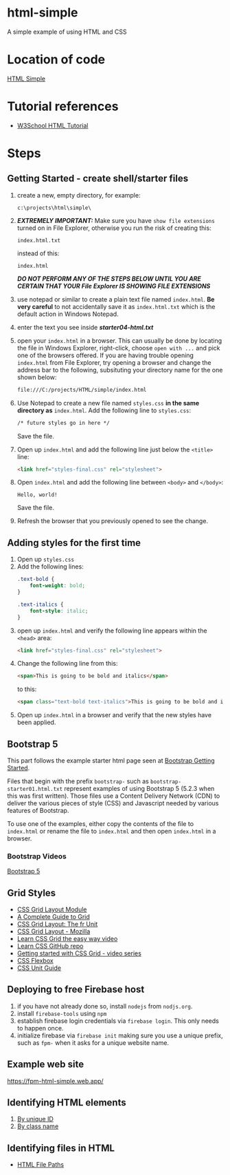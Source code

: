 # html-simple
A simple example of using HTML and CSS
# Location of code
[HTML Simple](https://www.w3schools.com/html/html_intro.asp)
# Tutorial references
* [W3School HTML Tutorial](https://www.w3schools.com/html/default.asp)

# Steps
## Getting Started - create shell/starter files
1.  create a new, empty directory, for example:
      ```
      c:\projects\html\simple\
      ```
1. ***EXTREMELY IMPORTANT:*** Make sure you have `show file extensions` turned on in File Explorer, otherwise you run the risk of creating this:

      ```
      index.html.txt
      ```

      instead of this:

      ```
      index.html
      ```

   ***DO NOT PERFORM ANY OF THE STEPS BELOW UNTIL YOU ARE CERTAIN THAT YOUR File Explorer IS SHOWING FILE EXTENSIONS***

1.  use notepad or similar to create a plain text file named ```index.html```. **Be very careful** to not accidentally save it as ```index.html.txt``` which is the default action in Windows Notepad. 
1.  enter the text you see inside ***starter04-html.txt***
1.  open your ```index.html``` in a browser.  This can usually be done by locating the file in Windows Explorer, right-click, choose ```open with ...``` and pick one of the browsers offered.
If you are having trouble opening `index.html` from File Explorer, try opening a browser and change the address bar to the following, subsituting your directory name for the one shown below:
      ```html
      file:///C:/projects/HTML/simple/index.html
      ```
1.  Use Notepad to create a new file named ```styles.css``` __in the same directory as__ ```index.html```.  Add the following line to ```styles.css```:

      ```HTML
      /* future styles go in here */
      ```
      Save the file.

1.  Open up ```index.html``` and add the following line just below the ```<title>``` line:
      ```HTML
      <link href="styles-final.css" rel="stylesheet">
      ```
1.  Open ```index.html``` and add the following line between ```<body>``` and ```</body>```:
   
      ```
      Hello, world!
      ```
      Save the file.
      
1. Refresh the browser that you previously opened to see the change.

## Adding styles for the first time
1. Open up `styles.css`
1. Add the following lines:
   ```css
   .text-bold {
       font-weight: bold;
   }

   .text-italics {
       font-style: italic;
   }
   ```
1. open up `index.html` and verify the following line appears within the `<head>` area:
   ```html
   <link href="styles-final.css" rel="stylesheet">
   ```
1. Change the following line from this:
   ```html
   <span>This is going to be bold and italics</span>
   ```
   to this:
   ```html
   <span class="text-bold text-italics">This is going to be bold and italics</span>
   ```
1. Open up `index.html` in a browser and verify that the new styles have been applied.
## Bootstrap 5

This part follows the example starter html page seen at [Bootstrap Getting Started](https://getbootstrap.com/docs/5.2/getting-started/introduction/).

Files that begin with the prefix `bootstrap-` such as `bootstrap-starter01.html.txt` represent examples of using Bootstrap 5 (5.2.3 when this was first written).
Those files use a Content Delivery Network (CDN) to deliver the various pieces of style (CSS) and Javascript needed by various features of Bootstrap.

To use one of the examples, either copy the contents of the file to `index.html` or rename the file to `index.html`
and then open `index.html` in a browser.

### Bootstrap Videos

[Bootstrap 5](https://www.youtube.com/results?search_query=bootstrap+5&sp=EgIIBQ%253D%253D)

## Grid Styles

* [CSS Grid Layout Module](https://www.w3schools.com/css/css_grid.asp)
* [A Complete Guide to Grid](https://css-tricks.com/snippets/css/complete-guide-grid/)
* [CSS Grid Layout: The fr Unit](https://www.digitalocean.com/community/tutorials/css-css-grid-layout-fr-unit)
* [CSS Grid Layout - Mozilla](https://developer.mozilla.org/en-US/docs/Web/CSS/CSS_Grid_Layout)
* [Learn CSS Grid the easy way video](https://www.youtube.com/watch?v=rg7Fvvl3taU)
* [Learn CSS GitHub repo](https://github.com/kevin-powell/learn-grid-the-easy-way)
* [Getting started with CSS Grid - video series](https://www.youtube.com/playlist?list=PL4-IK0AVhVjM41-Ezm5tmESVchNEi7aZU)
* [CSS Flexbox](https://www.w3schools.com/css/css3_flexbox.asp)
* [CSS Unit Guide](https://www.freecodecamp.org/news/css-unit-guide/)

## Deploying to free Firebase host

1. if you have not already done so, install `nodejs` from `nodjs.org`.
1. install ```firebase-tools``` using ```npm``` 
1. establish firebase login credentials via ```firebase login```.  This only needs to happen once.
1. initialize firebase via ```firebase init``` making sure you use a unique prefix, such as ```fpm-``` when it asks for a unique website name.

## Example web site
https://fpm-html-simple.web.app/

## Identifying HTML elements

1. [By unique ID](https://www.w3schools.com/html/html_id.asp)
1. [By class name](https://www.w3schools.com/html/html_classes.asp)

## Identifying files in HTML

* [HTML File Paths](https://www.w3schools.com/html/html_filepaths.asp)
